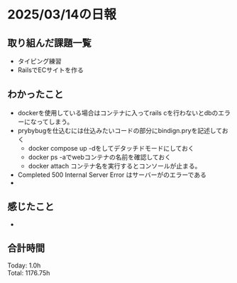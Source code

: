 # 2025/03/14の日報
## 取り組んだ課題一覧
* タイピング練習
*  RailsでECサイトを作る
## わかったこと
* dockerを使用している場合はコンテナに入ってrails cを行わないとdbのエラーになってしまう。
* prybybugを仕込むには仕込みたいコードの部分にbindign.pryを記述しておく
    *  docker compose up -dをしてデタッチドモードにしておく
    *  docker ps -aでwebコンテナの名前を確認しておく
    *  docker attach コンテナ名を実行するとコンソールが止まる。
*  Completed 500 Internal Server Error はサーバーがのエラーである
  *       
## 感じたこと
* 
## 合計時間 
Today: 1.0h<br>
Total: 1176.75h
